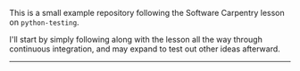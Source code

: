 This is a small example repository following the Software Carpentry lesson on
`python-testing`.

I'll start by simply following along with the lesson all the way through
continuous integration, and may expand to test out other ideas afterward.

-------------
[1]: http://katyhuff.github.io/python-testing
